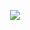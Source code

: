 <p align="center">
  <a href="https://github.com/bunjor">
    <img src="https://github-readme-stats.vercel.app/api?username=bunjor&show_icons=true&theme=transparent&title_color=65b587&icon_color=7dc09a&border_color=7dc09a" />
  </a>
</p>
